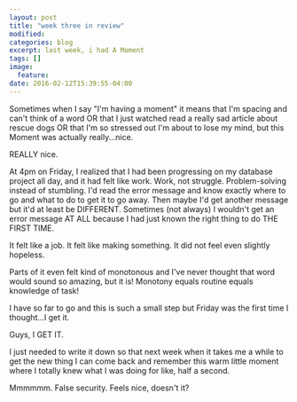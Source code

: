 ```yaml
---
layout: post
title: "week three in review"
modified:
categories: blog
excerpt: last week, i had A Moment
tags: []
image:
  feature:
date: 2016-02-12T15:39:55-04:00
---
```


Sometimes when I say "I'm having a moment" it means that I'm spacing and can't think of a word OR that I just watched read a really sad article about rescue dogs OR that I'm so stressed out I'm about to lose my mind, but this Moment was actually really...nice.

REALLY nice.

At 4pm on Friday, I realized that I had been progressing on my database project all day, and it had felt like work. Work, not struggle. Problem-solving instead of stumbling. I'd read the error message and know exactly where to go and what to do to get it to go away. Then maybe I'd get another message but it'd at least be DIFFERENT. Sometimes (not always) I wouldn't get an error message AT ALL because I had just known the right thing to do THE FIRST TIME. 

It felt like a job. It felt like making something. It did not feel even slightly hopeless.

Parts of it even felt kind of monotonous and I've never thought that word would sound so amazing, but it is! Monotony equals routine equals knowledge of task!

I have so far to go and this is such a small step but Friday was the first time I thought...I get it.

Guys, I GET IT.

I just needed to write it down so that next week when it takes me a while to get the new thing I can come back and remember this warm little moment where I totally knew what I was doing for like, half a second.

Mmmmmm. False security. Feels nice, doesn't it?